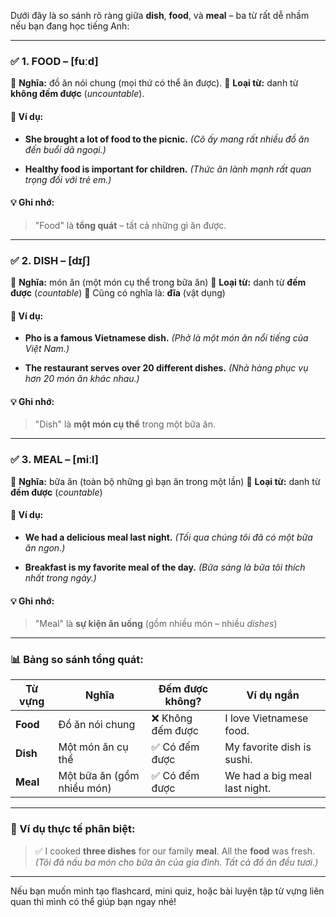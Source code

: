 Dưới đây là so sánh rõ ràng giữa **dish**, **food**, và **meal** – ba từ rất dễ nhầm nếu bạn đang học tiếng Anh:

---

### ✅ **1. FOOD** – \[fuːd]

🔹 **Nghĩa:** đồ ăn nói chung (mọi thứ có thể ăn được).
🔹 **Loại từ:** danh từ **không đếm được** (*uncountable*).

#### 📌 Ví dụ:

* **She brought a lot of food to the picnic.**
  *(Cô ấy mang rất nhiều đồ ăn đến buổi dã ngoại.)*

* **Healthy food is important for children.**
  *(Thức ăn lành mạnh rất quan trọng đối với trẻ em.)*

#### 💡 Ghi nhớ:

> "Food" là **tổng quát** – tất cả những gì ăn được.

---

### ✅ **2. DISH** – \[dɪʃ]

🔹 **Nghĩa:** món ăn (một món cụ thể trong bữa ăn)
🔹 **Loại từ:** danh từ **đếm được** (*countable*)
🔹 Cũng có nghĩa là: **đĩa** (vật dụng)

#### 📌 Ví dụ:

* **Pho is a famous Vietnamese dish.**
  *(Phở là một món ăn nổi tiếng của Việt Nam.)*

* **The restaurant serves over 20 different dishes.**
  *(Nhà hàng phục vụ hơn 20 món ăn khác nhau.)*

#### 💡 Ghi nhớ:

> "Dish" là **một món cụ thể** trong một bữa ăn.

---

### ✅ **3. MEAL** – \[miːl]

🔹 **Nghĩa:** bữa ăn (toàn bộ những gì bạn ăn trong một lần)
🔹 **Loại từ:** danh từ **đếm được** (*countable*)

#### 📌 Ví dụ:

* **We had a delicious meal last night.**
  *(Tối qua chúng tôi đã có một bữa ăn ngon.)*

* **Breakfast is my favorite meal of the day.**
  *(Bữa sáng là bữa tôi thích nhất trong ngày.)*

#### 💡 Ghi nhớ:

> "Meal" là **sự kiện ăn uống** (gồm nhiều món – nhiều *dishes*)

---

### 📊 Bảng so sánh tổng quát:

| Từ vựng  | Nghĩa                      | Đếm được không?  | Ví dụ ngắn                    |
| -------- | -------------------------- | ---------------- | ----------------------------- |
| **Food** | Đồ ăn nói chung            | ❌ Không đếm được | I love Vietnamese food.       |
| **Dish** | Một món ăn cụ thể          | ✅ Có đếm được    | My favorite dish is sushi.    |
| **Meal** | Một bữa ăn (gồm nhiều món) | ✅ Có đếm được    | We had a big meal last night. |

---

### 🎯 Ví dụ thực tế phân biệt:

> ✅ I cooked **three dishes** for our family **meal**. All the **food** was fresh.
> *(Tôi đã nấu ba món cho bữa ăn của gia đình. Tất cả đồ ăn đều tươi.)*

---

Nếu bạn muốn mình tạo flashcard, mini quiz, hoặc bài luyện tập từ vựng liên quan thì mình có thể giúp bạn ngay nhé!
